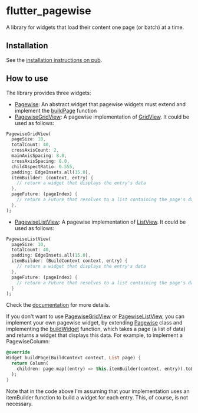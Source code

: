 # flutter_pagewise

A library for widgets that load their content one page (or batch) at a time.
## Installation
See the [installation instructions on pub](https://pub.dartlang.org/packages/flutter_pagewise#-installing-tab-).
## How to use
The library provides three widgets:
 * [Pagewise](https://pub.dartlang.org/documentation/flutter_pagewise/latest/flutter_pagewise/Pagewise-class.html): An abstract widget that pagewise widgets must extend and
implement the [buildPage]((https://pub.dartlang.org/documentation/flutter_pagewise/latest/flutter_pagewise/Pagewise/buildPage.html)) function
 * [PagewiseGridView](https://pub.dartlang.org/documentation/flutter_pagewise/latest/flutter_pagewise/PagewiseGridView-class.html): A pagewise implementation of [GridView](https://docs.flutter.io/flutter/widgets/GridView-class.html). It could be
 used as follows:
 ```dart
 PagewiseGridView(
   pageSize: 10,
   totalCount: 40,
   crossAxisCount: 2,
   mainAxisSpacing: 8.0,
   crossAxisSpacing: 8.0,
   childAspectRatio: 0.555,
   padding: EdgeInsets.all(15.0),
   itemBuilder: (context, entry) {
     // return a widget that displays the entry's data
   },
   pageFuture: (pageIndex) {
     // return a Future that resolves to a list containing the page's data
   },
 );
 ```

 * [PagewiseListView](https://pub.dartlang.org/documentation/flutter_pagewise/latest/flutter_pagewise/PagewiseListView-class.html): A pagewise implementation of [ListView](https://docs.flutter.io/flutter/widgets/ListView-class.html). It could be
 used as follows:
 ```dart
 PagewiseListView(
   pageSize: 10,
   totalCount: 40,
   padding: EdgeInsets.all(15.0),
   itemBuilder: (BuildContext context, entry) {
     // return a widget that displays the entry's data
   },
   pageFuture: (pageIndex) {
     // return a Future that resolves to a list containing the page's data
   }
 );
 ```

Check the [documentation](https://pub.dartlang.org/documentation/flutter_pagewise/latest/flutter_pagewise/flutter_pagewise-library.html) for more details.

If you don't want to use [PagewiseGridView](https://pub.dartlang.org/documentation/flutter_pagewise/latest/flutter_pagewise/PagewiseGridView-class.html) or [PagewiseListView](https://pub.dartlang.org/documentation/flutter_pagewise/latest/flutter_pagewise/PagewiseListView-class.html), you can
implement your own pagewise widget, by extending [Pagewise](https://pub.dartlang.org/documentation/flutter_pagewise/latest/flutter_pagewise/Pagewise-class.html) class and
implementing the [buildWidget](https://pub.dartlang.org/documentation/flutter_pagewise/latest/flutter_pagewise/Pagewise/buildPage.html) function, which takes a page (a list of data)
and returns a widget that displays this data. For example, to implement
a PagewiseColumn:
```dart
@override
Widget buildPage(BuildContext context, List page) {
  return Column(
    children: page.map((entry) => this.itemBuilder(context, entry)).toList();
  );
}
```
Note that in the code above I'm assuming that your implementation uses an
itemBuilder function to build a widget for each entry. This, of course, is
not necessary.
